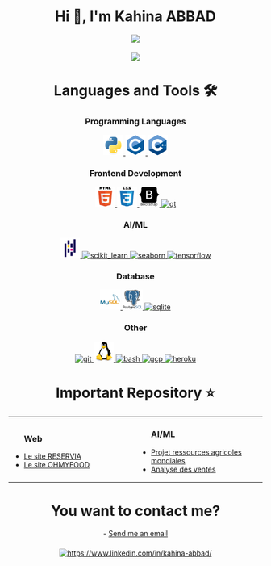  
</p>
<h1 align="center">Hi 👋, I'm Kahina ABBAD</h1>

<!-- Intro -->

<p style="margin: 15px;" align="center">
    <img src="https://readme-typing-svg.herokuapp.com?duration=2000&color=338AFF&center=true&vCenter=true&lines=Junior+Data+Scientist;Junior+Data+Analyst">
</p>


<p align="center">
    <img align="center" src="https://media4.giphy.com/media/L1R1tvI9svkIWwpVYr/giphy.gif?cid=ecf05e476pqdr0nqlwrd4huatyq3yqi9k7suchg6wk6s73jz&rid=giphy.gif">
</p>

<!-- Technos -->
<h1 align="center">Languages and Tools 🛠</h1>

<p align="center">

<h3 align="center">Programming Languages</h3>
<p align="center">
<a href="https://www.python.org" target="_blank" rel="noreferrer"> <img src="https://raw.githubusercontent.com/devicons/devicon/master/icons/python/python-original.svg" alt="python" width="40" height="40"/> </a> <a href="https://www.cprogramming.com/" target="_blank" rel="noreferrer"> <img src="https://raw.githubusercontent.com/devicons/devicon/master/icons/c/c-original.svg" alt="c" width="40" height="40"/> </a> <a href="https://www.w3schools.com/cpp/" target="_blank" rel="noreferrer"> <img src="https://raw.githubusercontent.com/devicons/devicon/master/icons/cplusplus/cplusplus-original.svg" alt="cplusplus" width="40" height="40"/> </a> 
</p>

<h3 align="center">Frontend Development</h3>
<p align="center">
<a href="https://www.w3.org/html/" target="_blank" rel="noreferrer"> <img src="https://raw.githubusercontent.com/devicons/devicon/master/icons/html5/html5-original-wordmark.svg" alt="html5" width="40" height="40"/> </a> <a href="https://www.w3schools.com/css/" target="_blank" rel="noreferrer"> <img src="https://raw.githubusercontent.com/devicons/devicon/master/icons/css3/css3-original-wordmark.svg" alt="css3" width="40" height="40"/> </a> <a href="https://getbootstrap.com" target="_blank" rel="noreferrer"> <img src="https://raw.githubusercontent.com/devicons/devicon/master/icons/bootstrap/bootstrap-plain-wordmark.svg" alt="bootstrap" width="40" height="40"/> </a> <a href="https://www.qt.io/" target="_blank" rel="noreferrer"> <img src="https://upload.wikimedia.org/wikipedia/commons/0/0b/Qt_logo_2016.svg" alt="qt" width="40" height="40"/> </a>

</p>

<h3 align="center">AI/ML</h3>
<p align="center">
<a href="https://pandas.pydata.org/" target="_blank" rel="noreferrer"> <img src="https://raw.githubusercontent.com/devicons/devicon/2ae2a900d2f041da66e950e4d48052658d850630/icons/pandas/pandas-original.svg" alt="pandas" width="40" height="40"/> </a> <a href="https://scikit-learn.org/" target="_blank" rel="noreferrer"> <img src="https://upload.wikimedia.org/wikipedia/commons/0/05/Scikit_learn_logo_small.svg" alt="scikit_learn" width="40" height="40"/> </a> <a href="https://seaborn.pydata.org/" target="_blank" rel="noreferrer"> <img src="https://seaborn.pydata.org/_images/logo-mark-lightbg.svg" alt="seaborn" width="40" height="40"/> </a> <a href="https://www.tensorflow.org" target="_blank" rel="noreferrer"> <img src="https://www.vectorlogo.zone/logos/tensorflow/tensorflow-icon.svg" alt="tensorflow" width="40" height="40"/> </a> 

</p>

<h3 align="center">Database</h3>
<p align="center">
<a href="https://www.mysql.com/" target="_blank" rel="noreferrer"> <img src="https://raw.githubusercontent.com/devicons/devicon/master/icons/mysql/mysql-original-wordmark.svg" alt="mysql" width="40" height="40"/> </a> <a href="https://www.postgresql.org" target="_blank" rel="noreferrer"> <img src="https://raw.githubusercontent.com/devicons/devicon/master/icons/postgresql/postgresql-original-wordmark.svg" alt="postgresql" width="40" height="40"/> </a> <a href="https://www.sqlite.org/" target="_blank" rel="noreferrer"> <img src="https://www.vectorlogo.zone/logos/sqlite/sqlite-icon.svg" alt="sqlite" width="40" height="40"/> </a> 

</p>

<h3 align="center">Other</h3>
<p align="center">
<a href="https://git-scm.com/" target="_blank" rel="noreferrer"> <img src="https://www.vectorlogo.zone/logos/git-scm/git-scm-icon.svg" alt="git" width="40" height="40"/> </a> <a href="https://www.linux.org/" target="_blank" rel="noreferrer"> <img src="https://raw.githubusercontent.com/devicons/devicon/master/icons/linux/linux-original.svg" alt="linux" width="40" height="40"/> </a>  <a href="https://www.gnu.org/software/bash/" target="_blank" rel="noreferrer"><img src="https://www.vectorlogo.zone/logos/gnu_bash/gnu_bash-icon.svg" alt="bash" width="40" height="40"/> </a> <a href="https://cloud.google.com" target="_blank" rel="noreferrer"> <img src="https://www.vectorlogo.zone/logos/google_cloud/google_cloud-icon.svg" alt="gcp" width="40" height="40"/> </a> <a href="https://heroku.com" target="_blank" rel="noreferrer"> <img src="https://www.vectorlogo.zone/logos/heroku/heroku-icon.svg" alt="heroku" width="40" height="40"/> </a> 
</p>

<h1 align="center"> Important Repository ⭐️ </h1>
<div align="center">
<table>
    <tr>
        <td width="50%">
            <p align="center">
               <ul>
                <h3> Web </h3>
                <li>  <a href="https://github.com/KAHINA-ABBAD/KahinaABBAD_2_25052021" target="_blank" rel="noopener"> Le site RESERVIA </a> </li>
                <li>  <a href="https://github.com/KAHINA-ABBAD/KahinaABBAD_03_20082021" target="_blank" rel="noopener"> Le site OHMYFOOD </a> </li>
              </ul>
            </p>
        </td>
         <td width="50%">
            <p align="center">
               <ul>
                <h3> AI/ML </h3>
                <li>  <a href="https://github.com/KAHINA-ABBAD/Agro_Flow" target="_blank" rel="noopener"> Projet ressources agricoles mondiales </a> </li>
                <li>  <a href="https://github.com/KAHINA-ABBAD/Analyse-des-ventes" target="_blank" rel="noopener"> Analyse des ventes </a> </li>
               </ul>
            </p>
        </td>
    </tr>
  
</table>

<h1 align="center">You want to contact me?</h1>
<p align="center">
    - <a href="mailto:Kahina.hinniabbad@gmail.com"> Send me an email </a>
    <p style='margin-bottom: 20px'>
    </p>
    <a href="https://linkedin.com/in/https://www.linkedin.com/in/kahina-abbad/" target="blank"><img align="center" src="https://raw.githubusercontent.com/rahuldkjain/github-profile-readme-generator/master/src/images/icons/Social/linked-in-alt.svg" alt="https://www.linkedin.com/in/kahina-abbad/" height="30" width="40" /></a>
</p>
    
</p> 

 

